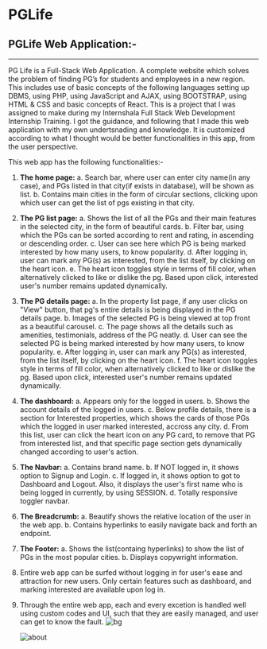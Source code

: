 # PGLife
PGLife Web Application:-	 
--------------------------------------------------------------------------------------------------
--------------------------------------------------------------------------------------------------

PG Life is a Full-Stack Web Application. A complete website which solves the problem of finding PG’s for students and employees in a new region. This includes use of basic concepts of the following languages setting up DBMS, using PHP, using JavaScript and AJAX, using BOOTSTRAP, using HTML & CSS and basic concepts of React. This is a project that I was assigned to make during my Internshala Full Stack Web Development Internship Training. I got the guidance, and following that
I made this web application with my own undertsnading and knowledge. It is customized according to
what I thought would be better functionalities in this app, from the user perspective.

This web app has the following functionalities:-

1. **The home page:**
	a. Search bar, where user can enter city name(in any case), and PGs listed in that city(if exists in database), will be shown as list.
	b. Contains main cities in the form of circular sections, clicking upon which user can get the list of pgs existing in that city.

2. **The PG list page:**
	a. Shows the list of all the PGs and their main features in the selected city, in the form of beautiful cards.
	b. Filter bar, using which the PGs can be sorted according to rent and rating, in ascending or descending order.
	c. User can see here which PG is being marked interested by how many users, to know popularity.
	d. After logging in, user can mark any PG(s) as interested, from the list itself, by clicking on the heart icon.
	e. The heart icon toggles style in terms of fill color, when alternatively clicked to like or dislike the pg. Based upon click, interested user's number remains updated dynamically.

3. **The PG details page:**
	a. In the property list page, if any user clicks on "View" button, that pg's entire details is being displayed in the PG details page.
	b. Images of the selected PG is being viewed at top front as a beautiful carousel.
	c. The page shows all the details such as amenities, testimonials, address of the PG neatly.
	d. User can see the selected PG is being marked interested by how many users, to know popularity.
	e. After logging in, user can mark any PG(s) as interested, from the list itself, by clicking on the heart icon.
	f. The heart icon toggles style in terms of fill color, when alternatively clicked to like or dislike the pg. Based upon click, interested user's number remains updated dynamically.

4. **The dashboard:**
	a. Appears only for the logged in users.
	b. Shows the account details of the logged in users.
	c. Below profile details, there is a section for Interested properties, which shows the cards of those PGs which the logged in user marked interested, accross any city.
	d. From this list, user can click the heart icon on any PG card, to remove that PG from interested list, and that specific page section gets dynamically changed according to user's action.

5. **The Navbar:**
	a. Contains brand name.
	b. If NOT logged in, it shows option to Signup and Login.
	c. If logged in, it shows option to got to Dashboard and Logout. Also, it displays the user's first name who is being logged in currently, by using SESSION.
	d. Totally responsive toggler navbar.

6. **The Breadcrumb:**
	a. Beautify shows the relative location of the user in the web app.
	b. Contains hyperlinks to easily navigate back and forth an endpoint.

7. **The Footer:**
	a. Shows the list(containg hyperlinks) to show the list of PGs in the most popular cities.
	b. Displays copywright information.

8. Entire web app can be surfed without logging in for user's ease and attraction for new users. Only 	certain features such as dashboard, and marking interested are available upon log in.

9. Through the entire web app, each and every excetion is handled well using custom codes and UI, such that they are easily managed, and user can get to know the fault.
    ![bg](https://github.com/user-attachments/assets/58c4eff2-0c2e-44d3-8f04-b49fa052e54f)
   
   ![about](https://github.com/user-attachments/assets/b8660a4e-b221-428d-a40b-142aa65604da)


